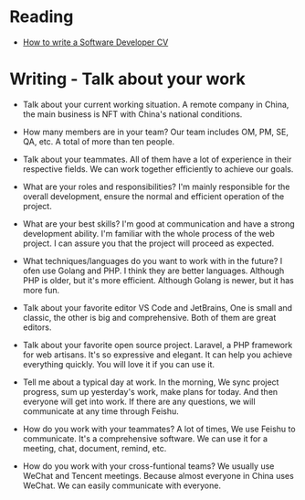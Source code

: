 # Reading

- [How to write a Software Developer CV](https://www.wearedevelopers.com/magazine/quick-guide-how-to-write-a-software-developer-cv)


# Writing - Talk about your work

- Talk about your current working situation.
  A remote company in China, the main business is NFT with China's national conditions.

- How many members are in your team?
  Our team includes OM, PM, SE, QA, etc. A total of more than ten people.

- Talk about your teammates.
  All of them have a lot of experience in their respective fields. We can work together efficiently to achieve our goals.

- What are your roles and responsibilities?
  I'm mainly responsible for the overall development, ensure the normal and efficient operation of the project.

- What are your best skills?
  I'm good at communication and have a strong development ability. I'm familiar with the whole process of the web project. I can assure you that the project will proceed as expected.

- What techniques/languages do you want to work with in the future?
  I ofen use Golang and PHP. I think they are better languages. Although PHP is older, but it's more efficient. Although Golang is newer, but it has more fun.
  
- Talk about your favorite editor
  VS Code and JetBrains, One is small and classic, the other is big and comprehensive. Both of them are great editors.

- Talk about your favorite open source project.
  Laravel, a PHP framework for web artisans. It's so expressive and elegant. It can help you achieve everything quickly. You will love it if you can use it.

- Tell me about a typical day at work.
  In the morning, We sync project progress, sum up yesterday's work, make plans for today. And then everyone will get into work. If there are any questions, we will communicate at any time through Feishu.

- How do you work with your teammates?
  A lot of times, We use Feishu to communicate. It's a comprehensive software. We can use it for a meeting, chat, document, remind, etc.

- How do you work with your cross-funtional teams?
  We usually use WeChat and Tencent meetings. Because almost everyone in China uses WeChat. We can easily communicate with everyone.